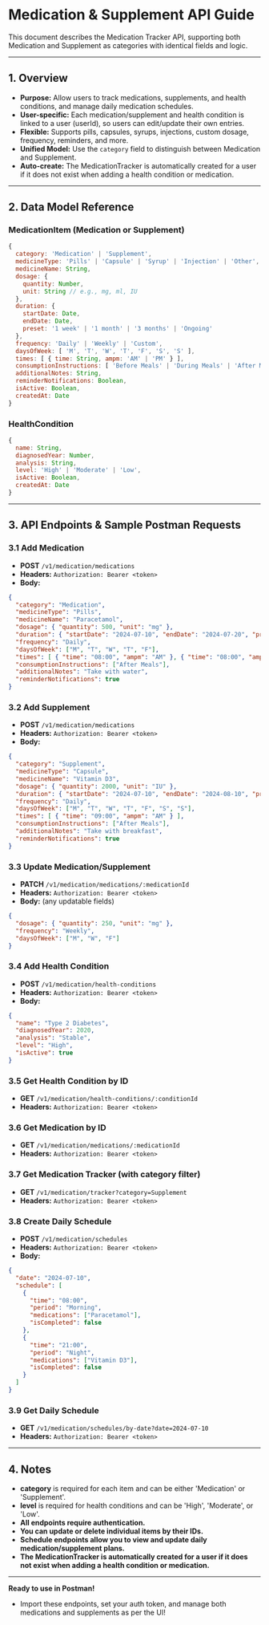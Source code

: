 # Medication & Supplement API Guide

This document describes the Medication Tracker API, supporting both Medication and Supplement as categories with identical fields and logic.

---

## 1. Overview

- **Purpose:** Allow users to track medications, supplements, and health conditions, and manage daily medication schedules.
- **User-specific:** Each medication/supplement and health condition is linked to a user (userId), so users can edit/update their own entries.
- **Flexible:** Supports pills, capsules, syrups, injections, custom dosage, frequency, reminders, and more.
- **Unified Model:** Use the `category` field to distinguish between Medication and Supplement.
- **Auto-create:** The MedicationTracker is automatically created for a user if it does not exist when adding a health condition or medication.

---

## 2. Data Model Reference

### MedicationItem (Medication or Supplement)
```js
{
  category: 'Medication' | 'Supplement',
  medicineType: 'Pills' | 'Capsule' | 'Syrup' | 'Injection' | 'Other',
  medicineName: String,
  dosage: {
    quantity: Number,
    unit: String // e.g., mg, ml, IU
  },
  duration: {
    startDate: Date,
    endDate: Date,
    preset: '1 week' | '1 month' | '3 months' | 'Ongoing'
  },
  frequency: 'Daily' | 'Weekly' | 'Custom',
  daysOfWeek: [ 'M', 'T', 'W', 'T', 'F', 'S', 'S' ],
  times: [ { time: String, ampm: 'AM' | 'PM' } ],
  consumptionInstructions: [ 'Before Meals' | 'During Meals' | 'After Meals' | 'Empty Stomach' | 'Before Sleep' ],
  additionalNotes: String,
  reminderNotifications: Boolean,
  isActive: Boolean,
  createdAt: Date
}
```

### HealthCondition
```js
{
  name: String,
  diagnosedYear: Number,
  analysis: String,
  level: 'High' | 'Moderate' | 'Low',
  isActive: Boolean,
  createdAt: Date
}
```

---

## 3. API Endpoints & Sample Postman Requests

### 3.1 Add Medication
- **POST** `/v1/medication/medications`
- **Headers:** `Authorization: Bearer <token>`
- **Body:**
```json
{
  "category": "Medication",
  "medicineType": "Pills",
  "medicineName": "Paracetamol",
  "dosage": { "quantity": 500, "unit": "mg" },
  "duration": { "startDate": "2024-07-10", "endDate": "2024-07-20", "preset": "1 week" },
  "frequency": "Daily",
  "daysOfWeek": ["M", "T", "W", "T", "F"],
  "times": [ { "time": "08:00", "ampm": "AM" }, { "time": "08:00", "ampm": "PM" } ],
  "consumptionInstructions": ["After Meals"],
  "additionalNotes": "Take with water",
  "reminderNotifications": true
}
```

### 3.2 Add Supplement
- **POST** `/v1/medication/medications`
- **Headers:** `Authorization: Bearer <token>`
- **Body:**
```json
{
  "category": "Supplement",
  "medicineType": "Capsule",
  "medicineName": "Vitamin D3",
  "dosage": { "quantity": 2000, "unit": "IU" },
  "duration": { "startDate": "2024-07-10", "endDate": "2024-08-10", "preset": "1 month" },
  "frequency": "Daily",
  "daysOfWeek": ["M", "T", "W", "T", "F", "S", "S"],
  "times": [ { "time": "09:00", "ampm": "AM" } ],
  "consumptionInstructions": ["After Meals"],
  "additionalNotes": "Take with breakfast",
  "reminderNotifications": true
}
```

### 3.3 Update Medication/Supplement
- **PATCH** `/v1/medication/medications/:medicationId`
- **Headers:** `Authorization: Bearer <token>`
- **Body:** (any updatable fields)
```json
{
  "dosage": { "quantity": 250, "unit": "mg" },
  "frequency": "Weekly",
  "daysOfWeek": ["M", "W", "F"]
}
```

### 3.4 Add Health Condition
- **POST** `/v1/medication/health-conditions`
- **Headers:** `Authorization: Bearer <token>`
- **Body:**
```json
{
  "name": "Type 2 Diabetes",
  "diagnosedYear": 2020,
  "analysis": "Stable",
  "level": "High",
  "isActive": true
}
```

### 3.5 Get Health Condition by ID
- **GET** `/v1/medication/health-conditions/:conditionId`
- **Headers:** `Authorization: Bearer <token>`

### 3.6 Get Medication by ID
- **GET** `/v1/medication/medications/:medicationId`
- **Headers:** `Authorization: Bearer <token>`

### 3.7 Get Medication Tracker (with category filter)
- **GET** `/v1/medication/tracker?category=Supplement`
- **Headers:** `Authorization: Bearer <token>`

### 3.8 Create Daily Schedule
- **POST** `/v1/medication/schedules`
- **Headers:** `Authorization: Bearer <token>`
- **Body:**
```json
{
  "date": "2024-07-10",
  "schedule": [
    {
      "time": "08:00",
      "period": "Morning",
      "medications": ["Paracetamol"],
      "isCompleted": false
    },
    {
      "time": "21:00",
      "period": "Night",
      "medications": ["Vitamin D3"],
      "isCompleted": false
    }
  ]
}
```

### 3.9 Get Daily Schedule
- **GET** `/v1/medication/schedules/by-date?date=2024-07-10`
- **Headers:** `Authorization: Bearer <token>`

---

## 4. Notes
- **category** is required for each item and can be either 'Medication' or 'Supplement'.
- **level** is required for health conditions and can be 'High', 'Moderate', or 'Low'.
- **All endpoints require authentication.**
- **You can update or delete individual items by their IDs.**
- **Schedule endpoints allow you to view and update daily medication/supplement plans.**
- **The MedicationTracker is automatically created for a user if it does not exist when adding a health condition or medication.**

---

**Ready to use in Postman!**
- Import these endpoints, set your auth token, and manage both medications and supplements as per the UI! 